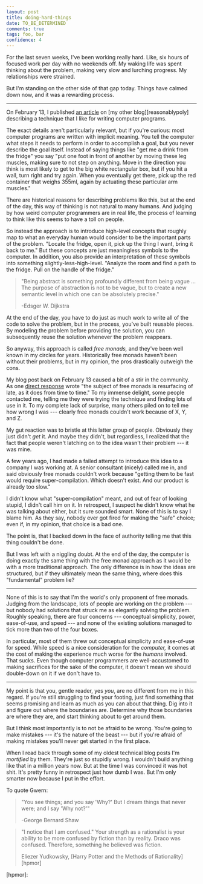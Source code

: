 ```yaml
---
layout: post
title: doing-hard-things
date: TO_BE_DETERMINED
comments: true
tags: foo, bar
confidence: 4
---
```


For the last seven weeks, I've been working really hard. Like, six hours of
focused work per day with no weekends off. My waking life was spent thinking
about the problem, making very slow and lurching progress. My relationships were
strained.

But I'm standing on the other side of that gap today. Things have calmed down
now, and it was a rewarding process.

---

On February 13, I published [an article][free-monads] on [my other
blog][reasonablypoly] describing a technique that I like for writing computer
programs.

[free-monads]:
[reasonablypoly]:

The exact details aren't particularly relevant, but if you're curious: most
computer programs are written with implicit meaning. You tell the computer what
steps it needs to perform in order to accomplish a goal, but you never describe
the goal itself. Instead of saying things like "get me a drink from the fridge"
you say "put one foot in front of another by moving these leg muscles, making
sure to not step on anything. Move in the direction you think is most likely to
get to the big white rectangular box, but if you hit a wall, turn right and try
again. When you eventually get there, pick up the red container that weighs
355ml, again by actuating these particular arm muscles."

There are historical reasons for describing problems like this, but at the end
of the day, this way of thinking is not natural to many humans. And judging by
how weird computer programmers are in real life, the process of learning to
think like this seems to have a toll on people.

So instead the approach is to introduce high-level concepts that roughly map to
what an everyday human would consider to be the important parts of the problem.
"Locate the fridge, open it, pick up the thing I want, bring it back to me." But
these concepts are just meaningless symbols to the computer. In addition, you
also provide an interpretation of these symbols into something
slightly-less-high-level. "Analyze the room and find a path to the fridge. Pull
on the handle of the fridge."

>  "Being abstract is something profoundly different from being vague … The
>  purpose of abstraction is not to be vague, but to create a new semantic level
>  in which one can be absolutely precise."
>
> -Edsger W. Dijkstra

At the end of the day, you have to do just as much work to write all of the code
to solve the problem, but in the process, you've built reusable pieces. By
modeling the problem before providing the solution, you can subsequently reuse
the solution whenever the problem reappears.

So anyway, this approach is called *free monads,* and they've been well known in
my circles for years. Historically free monads haven't been without their
problems, but in my opinion, the pros drastically outweigh the cons.

My blog post back on February 13 caused a bit of a stir in the community. As one
[direct response][tweag] wrote "the subject of free monads is resurfacing of
late, as it does from time to time." To my immense delight, some people
contacted me, telling me they were trying the technique and finding lots of use
in it. To my complete lack of surprise, many others piled on to tell me how
wrong I was --- clearly free monads couldn't work because of X, Y, and Z.

[tweag]: https://www.tweag.io/posts/2019-03-20-capability-free-monad.html

My gut reaction was to bristle at this latter group of people. Obviously they
just didn't *get* it. And maybe they didn't, but regardless, I realized that the
fact that people weren't latching on to the idea wasn't their problem --- it was
mine.

A few years ago, I had made a failed attempt to introduce this idea to a company
I was working at. A senior consultant (nicely) called me in, and said obviously
free monads couldn't work because "getting them to be fast would require
super-compilation. Which doesn't exist. And our product is already too slow."

I didn't know what "super-compilation" meant, and out of fear of looking stupid,
I didn't call him on it. In retrospect, I suspect he didn't know what he was
talking about either, but it sure sounded smart. None of this is to say I blame
him. As they say, nobody ever got fired for making the "safe" choice; even if,
in my opinion, that choice is a bad one.

The point is, that I backed down in the face of authority telling me that this
thing couldn't be done.

But I was left with a niggling doubt. At the end of the day, the computer is
doing exactly the same thing with the free monad approach as it would be with a
more traditional approach. The only difference is in how the ideas are
structured, but if they ultimately mean the same thing, where does this
"fundamental" problem lie?

---

None of this is to say that I'm the world's only proponent of free monads.
Judging from the landscape, lots of people are working on the problem --- but
nobody had solutions that struck me as elegantly solving the problem. Roughly
speaking, there are four concerns --- conceptual simplicity, power, ease-of-use,
and speed --- and none of the existing solutions managed to tick more than two
of the four boxes.

In particular, most of them threw out conceptual simplicity and ease-of-use for
speed. While speed is a nice consideration for the *computer,* it comes at the
cost of making the experience much worse for the *humans* involved. That sucks.
Even though computer programmers are well-accustomed to making sacrifices for
the sake of the computer, it doesn't mean we should double-down on it if we
don't have to.


---

My point is that you, gentle reader, yes *you*, are no different from me in this
regard. If you're still struggling to find your footing, just find something
that seems promising and learn as much as you can about that thing. Dig into it
and figure out where the boundaries are. Determine why those boundaries are
where they are, and start thinking about to get around them.

But I think most importantly is to not be afraid to be wrong. You're going to
make mistakes --- it's the nature of the beast --- but if you're afraid of
making mistakes you'll never get started in the first place.

When I read back through some of my oldest technical blog posts I'm *mortified*
by them. They're just so stupidly wrong. I wouldn't build anything like that in
a million years now. But at the time I was convinced it was hot shit. It's
pretty funny in retrospect just how dumb I was. But I'm only smarter now because
I put in the effort.

To quote Gwern:










> "You see things; and you say 'Why?' But I dream things that never were; and I
> say 'Why not?'"
>
> -George Bernard Shaw

> "I notice that I am confused." Your strength as a rationalist is your ability
> to be more confused by fiction than by reality. Draco was confused. Therefore,
> something he believed was fiction.
>
> Eliezer Yudkowsky, [Harry Potter and the Methods of Rationality][hpmor]

[hpmor]:
